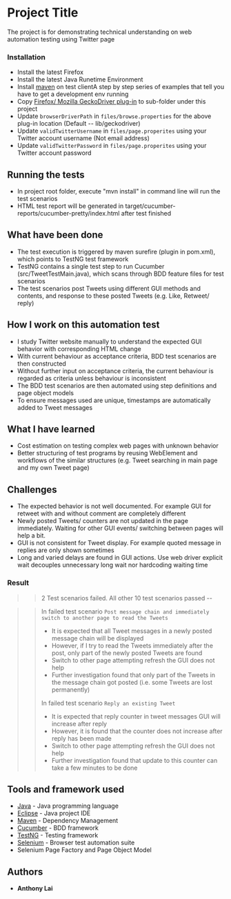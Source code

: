 # Project Title

The project is for demonstrating technical understanding on web automation testing using Twitter page

### Installation
* Install the latest Firefox
* Install the latest Java Runetime Environment
* Install [maven](https://maven.apache.org/install.html) on test clientA step by step series of examples that tell you have to get a development env running
* Copy [Firefox/ Mozilla GeckoDriver plug-in](https://github.com/mozilla/geckodriver/) to sub-folder under this project
* Update `browserDriverPath` in `files/browse.properties` for the above plug-in location (Default -- lib/geckodriver) 
* Update `validTwitterUsername` in `files/page.properites` using your Twitter account username (Not email address)
* Update `validTwitterPassword` in `files/page.properites` using your Twitter account password

## Running the tests
* In project root folder, execute "mvn install" in command line will run the test scenarios
* HTML test report will be generated in target/cucumber-reports/cucumber-pretty/index.html after test finished

## What have been done
* The test execution is triggered by maven surefire (plugin in pom.xml), which points to TestNG test framework
* TestNG contains a single test step to run Cucumber (src/TweetTestMain.java), which scans through BDD feature files for test scenarios
* The test scenarios post Tweets using different GUI methods and contents, and response to these posted Tweets (e.g. Like, Retweet/ reply) 

## How I work on this automation test
* I study Twitter website manually to understand the expected GUI behavior with corresponding HTML change
* With current behaviour as acceptance criteria, BDD test scenarios are then constructed
* Without further input on acceptance criteria,  the current behaviour is regarded as criteria unless behaviour is inconsistent
* The BDD test scenarios are then automated using step definitions and page object models
* To ensure messages used are unique, timestamps are automatically added to Tweet messages 

## What I have learned
* Cost estimation on testing complex web pages with unknown behavior
* Better structuring of test programs by reusing WebElement and workflows of the similar structures (e.g. Tweet searching in main page and my own Tweet page)

## Challenges
* The expected behavior is not well documented.  For example GUI for retweet with and without comment are completely different
* Newly posted Tweets/ counters are not updated in the page immediately.  Waiting for other GUI events/ switching between pages will help a bit.
* GUI is not consistent for Tweet display.  For example quoted message in replies are only shown sometimes
* Long and varied delays are found in GUI actions.  Use web driver explicit wait decouples unnecessary long wait nor hardcoding waiting time

### Result

> > 2 Test scenarios failed.  All other 10 test scenarios passed --

> > In failed test scenario `Post message chain and immediately switch to another page to read the Tweets`
> > * It is expected that all Tweet messages in a newly posted message chain will be displayed
> > * However, if I try to read the Tweets immediately after the post, only part of the newly posted Tweets are found 
> > * Switch to other page attempting refresh the GUI does not help
> > * Further investigation found that only part of the Tweets in the message chain got posted (i.e. some Tweets are lost permanently)
> >
> > In failed test scenario `Reply an existing Tweet`
> > * It is expected that reply counter in tweet messages GUI will increase after reply
> > * However, it is found that the counter does not increase after reply has been made 
> > * Switch to other page attempting refresh the GUI does not help
> > * Further investigation found that update to this counter  can take a few minutes to be done

## Tools and framework used

- [Java](https://www.java.com) - Java programming language
- [Eclipse](https://www.eclipse.org/ide/) - Java project IDE
- [Maven](https://maven.apache.org/) - Dependency Management
- [Cucumber](https://cucumber.io) - BDD framework
- [TestNG](http://testng.org/doc/) - Testing framework
- [Selenium](https://www.seleniumhq.org) - Browser test automation suite
- Selenium Page Factory and Page Object Model

## Authors

* **Anthony Lai**
